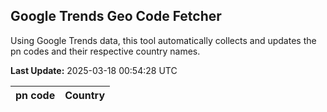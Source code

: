 
## Google Trends Geo Code Fetcher

Using Google Trends data, this tool automatically collects and updates the pn codes and their respective country names.

**Last Update:** 2025-03-18 00:54:28 UTC

| pn code | Country |
|---------|---------|

